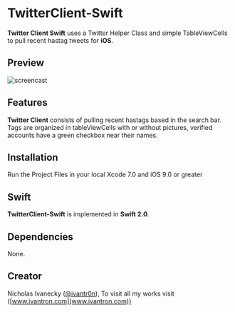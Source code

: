# TwitterClient-Swift

**Twitter Client Swift** uses a Twitter Helper Class and simple TableViewCells to pull recent hastag tweets for **iOS**.

## Preview
![screencast](https://imgflip.com/gif/xzoce)

## Features

**Twitter Client** consists of pulling recent hastags based in the search bar. Tags are organized in tableViewCells with or without pictures, verified accounts have a green checkbox near their names. 

## Installation

Run the Project Files in your local Xcode 7.0 and iOS 9.0 or greater

## Swift

**TwitterClient-Swift** is implemented in **Swift 2.0**.

## Dependencies

None.

## Creator

Nicholas Ivanecky ([@ivantr0n](http://twitter.com/ivantr0n)), To visit all my works visit ([www.ivantron.com](www.ivantron.com))
